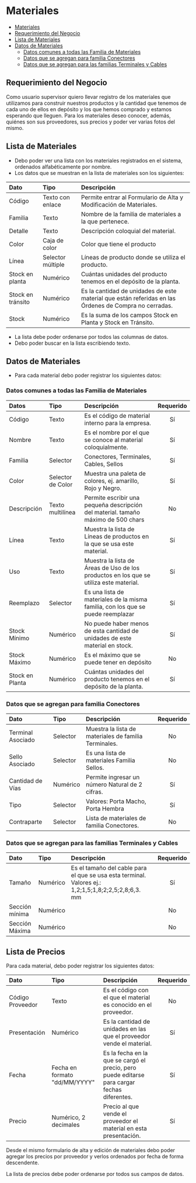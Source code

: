 <a name='materiales'></a>

# Materiales

  - [Materiales](#materiales)
   - [Requerimiento del Negocio](#requerimiento-del-negocio)
   - [Lista de Materiales](#lista-de-materiales)
   - [Datos de Materiales](#datos-de-materiales)
      - [Datos comunes a todas las Familia de Materiales](#datos-comunes-a-todas-las-familia-de-materiales)
      - [Datos que se agregan para familia Conectores](#datos-que-se-agregan-para-familia-conectores)
      - [Datos que se agregan para las familias Terminales y Cables](#datos-que-se-agregan-para-las-familias-terminales-y-cables)
  

<a name='requerimiento-del-negocio'></a>

## Requerimiento del Negocio

Como usuario supervisor quiero llevar registro de los materiales que utilizamos para construir nuestros productos y la cantidad que tenemos de cada uno de ellos en depósito y los que hemos comprado y estamos esperando que lleguen. Para los materiales deseo conocer, además, quiénes son sus proveedores, sus precios y poder ver varias fotos del mismo.

<a name='lista-de-materiales'></a>

## Lista de Materiales

- Debo poder ver una lista con los materiales registrados en el sistema, ordenados alfabéticamente por nombre.
- Los datos que se muestran en la lista de materiales son los siguientes:
  
| Dato              | Tipo              | Descripción                                                                                           |
| :---------------- | :---------------- | :---------------------------------------------------------------------------------------------------- |
| Código            | Texto con enlace  | Permite entrar al Formulario de Alta y Modificación de Materiales.                                    |
| Familia           | Texto             | Nombre de la familia de materiales a la que pertenece.                                                |
| Detalle           | Texto             | Descripción coloquial del material.                                                                   |
| Color             | Caja de color     | Color que tiene el producto                                                                           |
| Línea             | Selector múltiple | Líneas de producto donde se utiliza el producto.                                                      |
| Stock en planta   | Numérico          | Cuántas unidades del producto tenemos en el depósito de la planta.                                    |
| Stock en tránsito | Numérico          | Es la cantidad de unidades de este material que están referidas en las Órdenes de Compra no cerradas. |
| Stock             | Numérico          | Es la suma de los campos Stock en Planta y Stock en Tránsito.                                         |

  - La lista debe poder ordenarse por todos las columnas de datos.
  - Debo poder buscar en la lista escribiendo texto.

<a name='datos-de-materiales'></a>

## Datos de Materiales

  - Para cada material debo poder registrar los siguientes datos:  
  
<a name='datos-comunes-a-todas-las-familia-de-materiales'></a>

  ### Datos comunes a todas las Familia de Materiales
| Datos    | Tipo      | Descripción | Requerido  |
| :---- | :---- | :----------- | :--------: |
| Código                                                | Texto                                                                        | Es el código de material interno para la empresa.                                      |     Sí     |
| Nombre                                                | Texto                                                                        | Es el nombre por el que se conoce al material coloquialmente.                          |     Sí     |
| Familia                                               | Selector                                                                     | Conectores, Terminales, Cables, Sellos                                                 |     Sí     |
| Color                                                 | Selector de Color                                                            | Muestra una paleta de colores, ej. amarillo, Rojo y Negro.                              |     Sí     |
| Descripción                                           | Texto multilínea                                                             | Permite escribir una pequeña descripción del material. tamaño máximo de 500 chars      |     No     |
| Línea                                                 | Texto|Muestra la lista de Líneas de productos en la que se usa este material. | Sí                                                                                     |
| Uso                                                   | Texto                                                                        | Muestra la lista de Áreas de Uso de los productos en los que se utiliza este material. |     Sí     |
| Reemplazo                                             | Selector                                                                     | Es una lista de materiales de la misma familia, con los que se puede reemplazar|Sí                                                                           |
| Stock Mínimo                                          | Numérico                                                                     | No puede haber menos de esta cantidad de unidades de este material en stock.           |     Sí     |
| Stock Máximo                                          | Numérico                                                                     | Es el máximo que se puede tener en depósito                                            |     No     |
| Stock en Planta                                       | Numérico                                                                     | Cuántas unidades del producto tenemos en el depósito de la planta.                     |     Sí     |

<a name='datos-que-se-agregan-para-familia-conectores'></a>

### Datos que se agregan para familia Conectores

|Dato|Tipo|Descripción|Requerido|
|:--|:---|:--------|:--:|
|Terminal Asociado|Selector|Muestra la lista de materiales de familia Terminales.|No|
|Sello Asociado|Selector|Es una lista de materiales Familia Sellos.|No|
|Cantidad de Vías|Numérico|Permite ingresar un número Natural de 2 cifras.|Sí|
|Tipo|Selector|Valores: Porta Macho, Porta Hembra|Sí|
|Contraparte|Selector|Lista de materiales de familia Conectores.|No|

<a name='datos-que-se-agregan-para-las-familias-terminales-y-cables'></a>

### Datos que se agregan para las familias Terminales y Cables

|Dato|Tipo|Descripción|Requerido|
|:--|:---|:--------|:--:|
|Tamaño|Numérico|Es el tamaño del cable para el que se usa esta terminal. Valores ej.: 1,2;1,5;1,8;2;2,5;2,8;6,3. mm|Sí|
|Sección mínima|Numérico| | No|
|Sección Máxima|Numérico| | No|


<a name=''></a>

## Lista de Precios
Para cada material, debo poder registrar los siguientes datos:

|Dato|Tipo|Descripción|Requerido
|:--|:---|:--------|:--:|
|Código Proveedor | Texto | Es el código con el que el material es conocido en el proveedor.| No
|Presentación | Numérico | Es la cantidad de unidades en las que el proveedor vende el material. | Sí
| Fecha | Fecha en formato "dd/MM/YYYY" | Es la fecha en la que se cargó el precio, pero puede editarse para cargar fechas diferentes. | Sí
| Precio | Numérico, 2 decimales | Precio al que vende el proveedor el material en  esta presentación. | Sí

Desde el mismo formulario de alta y edición de materiales debo poder agregar los precios por proveedor y verlos ordenados por fecha de forma descendente.

La lista de precios debe poder ordenarse por todos sus campos de datos.
















  






